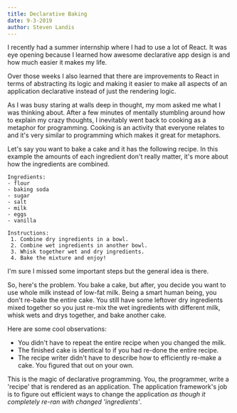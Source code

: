 ```yaml
---
title: Declarative Baking
date: 9-3-2019
author: Steven Landis
---
```


I recently had a summer internship where I had to use a lot of React. It was eye opening because I learned how awesome declarative app design is and how much easier it makes my life.

Over those weeks I also learned that there are improvements to React in terms of abstracting its logic and making it easier to make all aspects of an application declarative instead of just the rendering logic.

As I was busy staring at walls deep in thought, my mom asked me what I was thinking about. After a few minutes of mentally stumbling around how to explain my crazy thoughts, I inevitably went back to cooking as a metaphor for programming. Cooking is an activity that everyone relates to and it's very similar to programming which makes it great for metaphors.

Let's say you want to bake a cake and it has the following recipe. In this example the amounts of each ingredient don't really matter, it's more about how the ingredients are combined.

```
Ingredients:
- flour
- baking soda
- sugar
- salt
- milk
- eggs
- vanilla

Instructions:
 1. Combine dry ingredients in a bowl.
 2. Combine wet ingredients in another bowl.
 3. Whisk together wet and dry ingredients.
 4. Bake the mixture and enjoy!
```

I'm sure I missed some important steps but the general idea is there.

So, here's the problem. You bake a cake, but after, you decide you want to use whole milk instead of low-fat milk. Being a smart human being, you don't re-bake the entire cake. You still have some leftover dry ingredients mixed together so you just re-mix the wet ingredients with different milk, whisk wets and drys together, and bake another cake.

Here are some cool observations:

- You didn't have to repeat the entire recipe when you changed the milk.
- The finished cake is identical to if you had re-done the entire recipe.
- The recipe writer didn't have to describe how to efficiently re-make a cake. You figured that out on your own.

This is the magic of declarative programming. You, the programmer, write a 'recipe' that is rendered as an application. The application framework's job is to figure out efficient ways to change the application *as though it completely re-ran with changed 'ingredients'*.